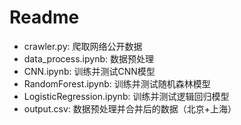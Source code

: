 # Readme

* crawler.py: 爬取网络公开数据
* data_process.ipynb: 数据预处理
* CNN.ipynb: 训练并测试CNN模型
* RandomForest.ipynb: 训练并测试随机森林模型
* LogisticRegression.ipynb: 训练并测试逻辑回归模型
* output.csv: 数据预处理并合并后的数据（北京+上海）
